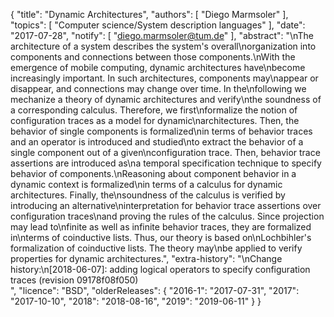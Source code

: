{
    "title": "Dynamic Architectures",
    "authors": [
        "Diego Marmsoler"
    ],
    "topics": [
        "Computer science/System description languages"
    ],
    "date": "2017-07-28",
    "notify": [
        "diego.marmsoler@tum.de"
    ],
    "abstract": "\nThe architecture of a system describes the system's overall\norganization into components and connections between those components.\nWith the emergence of mobile computing, dynamic architectures have\nbecome increasingly important. In such architectures, components may\nappear or disappear, and connections may change over time. In the\nfollowing we mechanize a theory of dynamic architectures and verify\nthe soundness of a corresponding calculus. Therefore, we first\nformalize the notion of configuration traces as a model for dynamic\narchitectures. Then, the behavior of single components is formalized\nin terms of behavior traces and an operator is introduced and studied\nto extract the behavior of a single component out of a given\nconfiguration trace. Then, behavior trace assertions are introduced as\na temporal specification technique to specify behavior of components.\nReasoning about component behavior in a dynamic context is formalized\nin terms of a calculus for dynamic architectures. Finally, the\nsoundness of the calculus is verified by introducing an alternative\ninterpretation for behavior trace assertions over configuration traces\nand proving the rules of the calculus. Since projection may lead to\nfinite as well as infinite behavior traces, they are formalized in\nterms of coinductive lists. Thus, our theory is based on\nLochbihler's formalization of coinductive lists. The theory may\nbe applied to verify properties for dynamic architectures.",
    "extra-history": "\nChange history:\n[2018-06-07]: adding logical operators to specify configuration traces (revision 09178f08f050)<br>",
    "licence": "BSD",
    "olderReleases": {
        "2016-1": "2017-07-31",
        "2017": "2017-10-10",
        "2018": "2018-08-16",
        "2019": "2019-06-11"
    }
}